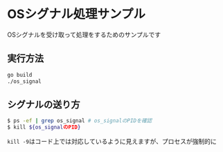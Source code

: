 # OSシグナル処理サンプル

OSシグナルを受け取って処理をするためのサンプルです

## 実行方法

```bash
go build
./os_signal
```

## シグナルの送り方

```bash
$ ps -ef | grep os_signal # os_signalのPIDを確認
$ kill ${os_signalのPID}
```

`kill -9`はコード上では対応しているように見えますが、プロセスが強制的に